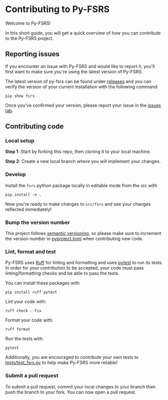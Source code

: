 # Contributing to Py-FSRS

Welcome to Py-FSRS!

In this short guide, you will get a quick overview of how you can contribute to the Py-FSRS project.

## Reporting issues

If you encounter an issue with Py-FSRS and would like to report it, you'll first want to make sure you're using the latest version of Py-FSRS.

The latest version of py-fsrs can be found under [releases](https://github.com/open-spaced-repetition/py-fsrs/releases) and you can verify the version of your current installation with the following command:
```
pip show fsrs
```

Once you've confirmed your version, please report your issue in the [issues tab](https://github.com/open-spaced-repetition/py-fsrs/issues).

## Contributing code

### Local setup

**Step 1**: Start by forking this repo, then cloning it to your local machine.

**Step 2**: Create a new local branch where you will implement your changes.

### Develop

Install the `fsrs` python package locally in editable mode from the src with
```
pip install -e .
```

Now you're ready to make changes to `src/fsrs` and see your changes reflected immediately!

### Bump the version number

This project follows [semantic versioning](https://semver.org/), so please make sure to increment the version number in [pyproject.toml](pyproject.toml) when contributing new code.

### Lint, format and test

Py-FSRS uses [Ruff](https://github.com/astral-sh/ruff) for linting and formatting and uses [pytest](https://docs.pytest.org) to run its tests. In order for your contribution to be accepted, your code must pass linting/formatting checks and be able to pass the tests.

You can install these packages with
```
pip install ruff pytest
```

Lint your code with:
```
ruff check --fix
```

Format your code with:
```
ruff format
```

Run the tests with:
```
pytest
```

Additionally, you are encouraged to contribute your own tests to [tests/test_fsrs.py](tests/test_fsrs.py) to help make Py-FSRS more reliable!

### Submit a pull request

To submit a pull request, commit your local changes to your branch then push the branch to your fork. You can now open a pull request.